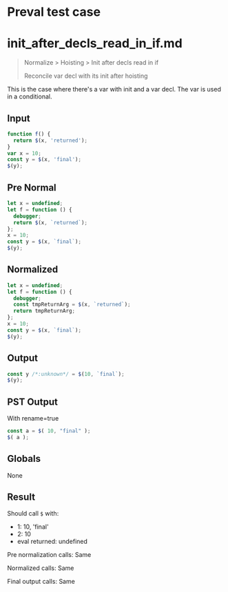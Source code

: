 # Preval test case

# init_after_decls_read_in_if.md

> Normalize > Hoisting > Init after decls read in if
>
> Reconcile var decl with its init after hoisting

This is the case where there's a var with init and a var decl. The var is used in a conditional.

## Input

`````js filename=intro
function f() {
  return $(x, 'returned');
}
var x = 10;
const y = $(x, 'final');
$(y);
`````

## Pre Normal


`````js filename=intro
let x = undefined;
let f = function () {
  debugger;
  return $(x, `returned`);
};
x = 10;
const y = $(x, `final`);
$(y);
`````

## Normalized


`````js filename=intro
let x = undefined;
let f = function () {
  debugger;
  const tmpReturnArg = $(x, `returned`);
  return tmpReturnArg;
};
x = 10;
const y = $(x, `final`);
$(y);
`````

## Output


`````js filename=intro
const y /*:unknown*/ = $(10, `final`);
$(y);
`````

## PST Output

With rename=true

`````js filename=intro
const a = $( 10, "final" );
$( a );
`````

## Globals

None

## Result

Should call `$` with:
 - 1: 10, 'final'
 - 2: 10
 - eval returned: undefined

Pre normalization calls: Same

Normalized calls: Same

Final output calls: Same
